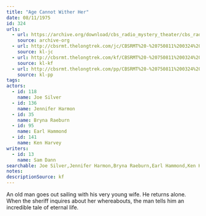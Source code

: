 ```yaml
---
title: "Age Cannot Wither Her"
date: 08/11/1975
id: 324
urls: 
  - url: https://archive.org/download/cbs_radio_mystery_theater/cbs_radio_mystery_theater-0301-0350.zip/cbs_radio_mystery_theater-0301-0350%2Fcbsrmt_0324_age_cannot_wither_her.mp3
    source: archive-org
  - url: http://cbsrmt.thelongtrek.com/jc/CBSRMT%20-%20750811%200324%20Age%20Cannot%20Wither%20Her%20r-vbr_jc.mp3
    source: kl-jc
  - url: http://cbsrmt.thelongtrek.com/kf/CBSRMT%20-%20750811%200324%20Age%20Cannot%20Wither%20Her_kf.mp3
    source: kl-kf
  - url: http://cbsrmt.thelongtrek.com/pp/CBSRMT%20-%20750811%200324%20Age%20Cannot%20Wither%20Her_pp.mp3
    source: kl-pp
tags: 
actors:  
  - id: 118
    name: Joe Silver  
  - id: 136
    name: Jennifer Harmon  
  - id: 35
    name: Bryna Raeburn  
  - id: 95
    name: Earl Hammond  
  - id: 141
    name: Ken Harvey
writers:  
  - id: 13
    name: Sam Dann
searchable: Joe Silver,Jennifer Harmon,Bryna Raeburn,Earl Hammond,Ken Harvey Sam Dann
notes: 
descriptionSource: kf
---
```

An old man goes out sailing with his very young wife. He returns alone. When the sheriff inquires about her whereabouts, the man tells him an incredible tale of eternal life.